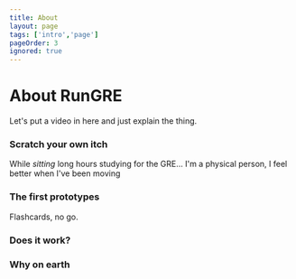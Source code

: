 ```yaml
---
title: About
layout: page
tags: ['intro','page']
pageOrder: 3
ignored: true
---
```

# About RunGRE
Let's put a video in here and just explain the thing.
### Scratch your own itch
While *sitting* long hours studying for the GRE...
I'm a physical person, I feel better when I've been moving
### The first prototypes
Flashcards, no go.
### Does it work?

### Why on earth
